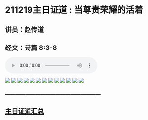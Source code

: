 # 211219主日证道 : 当尊贵荣耀的活着
## 讲员：赵传道
## 经文：诗篇 8:3-8

<audio controls src="./211219.mp3"></audio>

![](1.jpg)
![](2.jpg)
![](3.jpg)
![](4.jpg)
![](5.jpg)
![](6.jpg)
![](7.jpg)
![](8.jpg)
![](9.jpg)
![](10.jpg)
![](11.jpg)
![](12.jpg)
![](13.jpg)


### ———————————————————

## [主日证道汇总](https://nccchurch.github.io/Sermons/)
